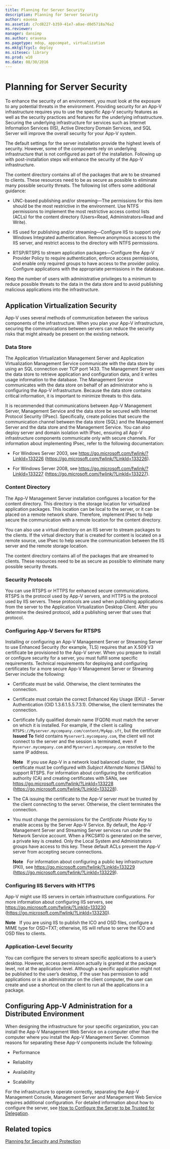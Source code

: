 ```yaml
---
title: Planning for Server Security
description: Planning for Server Security
author: eavena
ms.assetid: c7cd8227-b359-41e7-a8ae-d0d5718a76a2
ms.reviewer: 
manager: dansimp
ms.author: eravena
ms.pagetype: mdop, appcompat, virtualization
ms.mktglfcycl: deploy
ms.sitesec: library
ms.prod: w10
ms.date: 08/30/2016
---
```



# Planning for Server Security


To enhance the security of an environment, you must look at the exposure to any potential threats in the environment. Providing security for an App-V infrastructure requires you to use the specific App-V security features as well as the security practices and features for the underlying infrastructure. Securing the underlying infrastructure for services such as Internet Information Services (IIS), Active Directory Domain Services, and SQL Server will improve the overall security for your App-V system.

The default settings for the server installation provide the highest levels of security. However, some of the components rely on underlying infrastructure that is not configured as part of the installation. Following up with post-installation steps will enhance the security of the App-V infrastructure.

The content directory contains all of the packages that are to be streamed to clients. These resources need to be as secure as possible to eliminate many possible security threats. The following list offers some additional guidance:

-   UNC-based publishing and/or streaming—The permissions for this item should be the most restrictive in the environment. Use NTFS permissions to implement the most restrictive access control lists (ACLs) for the content directory (Users=Read, Administrators=Read and Write).

-   IIS used for publishing and/or streaming—Configure IIS to support only Windows Integrated authentication. Remove anonymous access to the IIS server, and restrict access to the directory with NTFS permissions.

-   RTSP/RTSPS to stream application packages—Configure the App-V Provider Policy to require authentication, enforce access permissions, and enable only required groups to have access to the provider policy. Configure applications with the appropriate permissions in the database.

Keep the number of users with administrative privileges to a minimum to reduce possible threats to the data in the data store and to avoid publishing malicious applications into the infrastructure.

## Application Virtualization Security


App-V uses several methods of communication between the various components of the infrastructure. When you plan your App-V infrastructure, securing the communications between servers can reduce the security risks that might already be present on the existing network.

### Data Store

The Application Virtualization Management Server and Application Virtualization Management Service communicate with the data store by using an SQL connection over TCP port 1433. The Management Server uses the data store to retrieve application and configuration data, and it writes usage information to the database. The Management Service communicates with the data store on behalf of an administrator who is configuring the App-V infrastructure. Because the data store contains critical information, it is important to minimize threats to this data.

It is recommended that communications between App-V Management Server, Management Service and the data store be secured with Internet Protocol Security (IPsec). Specifically, create policies that secure the communication channel between the data store (SQL) and the Management Server and the data store and the Management Service. You can also deploy server and domain isolation with IPsec, ensuring all App-V infrastructure components communicate only with secure channels. For information about implementing IPsec, refer to the following documentation:

-   For Windows Server 2003, see <https://go.microsoft.com/fwlink/?LinkId=133226> (https://go.microsoft.com/fwlink/?LinkId=133226).

-   For Windows Server 2008, see <https://go.microsoft.com/fwlink/?LinkId=133227> (https://go.microsoft.com/fwlink/?LinkId=133227).

### Content Directory

The App-V Management Server installation configures a location for the content directory. This directory is the storage location for virtualized application packages. This location can be local to the server, or it can be placed on a remote network share. Therefore, implement IPsec to help secure the communication with a remote location for the content directory.

You can also use a virtual directory on an IIS server to stream packages to the clients. If the virtual directory that is created for content is located on a remote source, use IPsec to help secure the communication between the IIS server and the remote storage location.

The content directory contains all of the packages that are streamed to clients. These resources need to be as secure as possible to eliminate many possible security threats.

### Security Protocols

You can use RTSPS or HTTPS for enhanced secure communications. RTSPS is the protocol used by App-V servers, and HTTPS is the protocol used by IIS servers. These protocols are used when publishing applications from the server to the Application Virtualization Desktop Client. After you determine the desired protocol, add a publishing server that uses that protocol.

### <a href="" id="configuring-app-v-servers-for-rtsps-"></a>Configuring App-V Servers for RTSPS

Installing or configuring an App-V Management Server or Streaming Server to use Enhanced Security (for example, TLS) requires that an X.509 V3 certificate be provisioned to the App-V server. When you prepare to install or configure security for a server, you must fulfill some specific requirements. Technical requirements for deploying and configuring certificates for a more secure App-V Management Server or Streaming Server include the following:

-   Certificate must be valid. Otherwise, the client terminates the connection.

-   Certificate must contain the correct Enhanced Key Usage (EKU) - Server Authentication (OID 1.3.6.1.5.5.7.3.1). Otherwise, the client terminates the connection.

-   Certificate fully qualified domain name (FQDN) must match the server on which it is installed. For example, if the client is calling `RTSPS://Myserver.mycompany.com/content/MyApp.sft`, but the certificate **Issued To** field contains `Myserver1.mycompany.com`, the client will not connect to the server and the session is terminated, even if `Myserver.mycompany.com` and `Myserver1.mycompany.com` resolve to the same IP address.

    **Note**  
    If you use App-V in a network load balanced cluster, the certificate must be configured with *Subject Alternate Names* (SANs) to support RTSPS. For information about configuring the certification authority (CA) and creating certificates with SANs, see <https://go.microsoft.com/fwlink/?LinkId=133228> (https://go.microsoft.com/fwlink/?LinkId=133228).

     

-   The CA issuing the certificate to the App-V server must be trusted by the client connecting to the server. Otherwise, the client terminates the connection.

-   You must change the permissions for the *Certificate Private Key* to enable access by the Server App-V Service. By default, the App-V Management Server and Streaming Server services run under the Network Service account. When a PKCS\#10 is generated on the server, a private key is created. Only the Local System and Administrators groups have access to this key. These default ACLs prevent the App-V server from accepting secure connections.

    **Note**  
    For information about configuring a public key infrastructure (PKI), see <https://go.microsoft.com/fwlink/?LinkId=133229> (https://go.microsoft.com/fwlink/?LinkId=133229).

     

### Configuring IIS Servers with HTTPS

App-V might use IIS servers in certain infrastructure configurations. For more information about configuring IIS servers, see <https://go.microsoft.com/fwlink/?LinkId=133230> (https://go.microsoft.com/fwlink/?LinkId=133230).

**Note**  
If you are using IIS to publish the ICO and OSD files, configure a MIME type for OSD=TXT; otherwise, IIS will refuse to serve the ICO and OSD files to clients.

 

### Application-Level Security

You can configure the servers to stream specific applications to a user’s desktop. However, access permission actually is granted at the package level, not at the application level. Although a specific application might not be published to the user’s desktop, if the user has permission to add applications or is an administrator on the client computer, the user can create and use a shortcut on the client to run all the applications in a package.

## Configuring App-V Administration for a Distributed Environment


When designing the infrastructure for your specific organization, you can install the App-V Management Web Service on a computer other than the computer where you install the App-V Management Server. Common reasons for separating these App-V components include the following:

-   Performance

-   Reliability

-   Availability

-   Scalability

For the infrastructure to operate correctly, separating the App-V Management Console, Management Server and Management Web Service requires additional configuration. For detailed information about how to configure the server, see [How to Configure the Server to be Trusted for Delegation](how-to-configure-the-server-to-be-trusted-for-delegation.md).

## Related topics


[Planning for Security and Protection](planning-for-security-and-protection.md)

 

 





